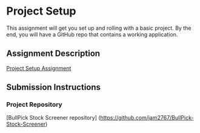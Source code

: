 # Project Setup
This assignment will get you set up and rolling with a basic project. By the end, you will have a GitHub repo that contains a working application.

## Assignment Description
[Project Setup Assignment](https://education.launchcode.org/liftoff/modules/assignments/project-setup)

## Submission Instructions

### Project Repository
[BullPick Stock Screener repository] (https://github.com/jam2767/BullPick-Stock-Screener)
